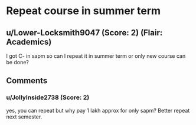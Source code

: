 # Repeat course in summer term
## u/Lower-Locksmith9047 (Score: 2) (Flair: Academics)
I got C- in sapm so can I repeat it in summer term or only new course can be done?


## Comments

### u/JollyInside2738 (Score: 2)
yes, you can repeat but why pay 1 lakh approx for only sapm? Better repeat next semester.




